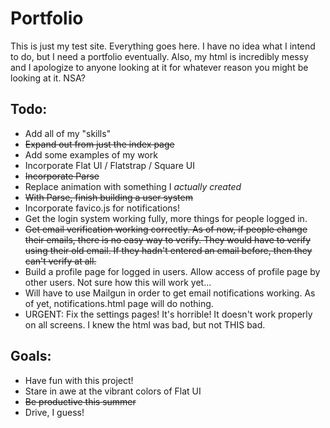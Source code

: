 Portfolio
===================

This is just my test site. Everything goes here. I have no idea what I intend to do, but I need a portfolio eventually. Also, my html is incredibly messy and I apologize to anyone looking at it for whatever reason you might be looking at it. NSA?

## Todo:
* Add all of my "skills"
* ~~Expand out from just the index page~~
* Add some examples of my work
* Incorporate Flat UI / Flatstrap / Square UI
* ~~Incorporate Parse~~
* Replace animation with something I _actually created_
* ~~With Parse, finish building a user system~~
* Incorporate favico.js for notifications!
* Get the login system working fully, more things for people logged in.
* ~~Get email verification working correctly. As of now, if people change their emails, there is no easy way to verify. They would have to verify using their old email. If they hadn't entered an email before, then they can't verify at all.~~
* Build a profile page for logged in users. Allow access of profile page by other users. Not sure how this will work yet...
* Will have to use Mailgun in order to get email notifications working. As of yet, notifications.html page will do nothing.
* URGENT: Fix the settings pages! It's horrible! It doesn't work properly on all screens. I knew the html was bad, but not THIS bad.

## Goals:
* Have fun with this project!
* Stare in awe at the vibrant colors of Flat UI
* ~~Be productive this summer~~
* Drive, I guess!
